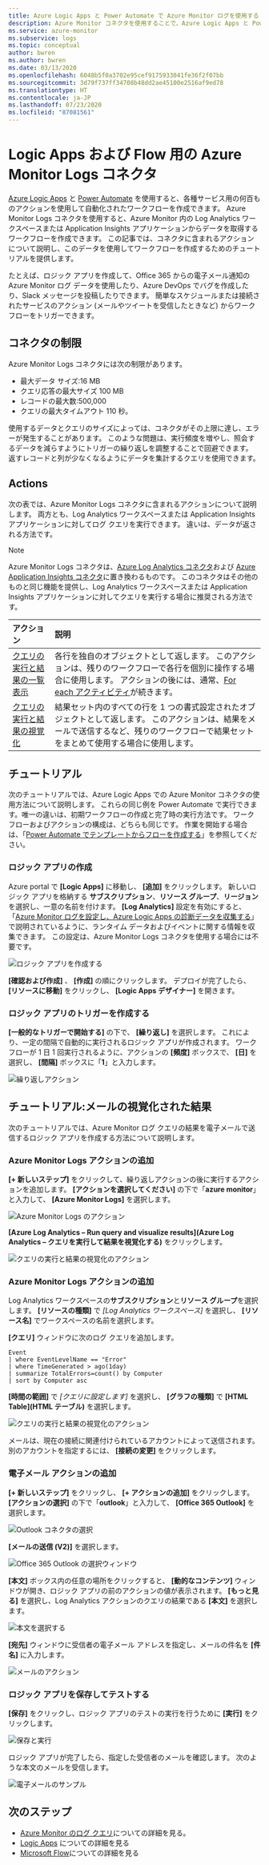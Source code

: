 ```yaml
---
title: Azure Logic Apps と Power Automate で Azure Monitor ログを使用する
description: Azure Monitor コネクタを使用することで、Azure Logic Apps と Power Automate を使って、反復可能なプロセスを迅速に自動化する方法について説明します。
ms.service: azure-monitor
ms.subservice: logs
ms.topic: conceptual
author: bwren
ms.author: bwren
ms.date: 03/13/2020
ms.openlocfilehash: 6048b5f0a3702e95cef9175933041fe36f2f07bb
ms.sourcegitcommit: 3d79f737ff34708b48dd2ae45100e2516af9ed78
ms.translationtype: HT
ms.contentlocale: ja-JP
ms.lasthandoff: 07/23/2020
ms.locfileid: "87081561"
---
```

# <a name="azure-monitor-logs-connector-for-logic-apps-and-flow"></a>Logic Apps および Flow 用の Azure Monitor Logs コネクタ
[Azure Logic Apps](../../logic-apps/index.yml) と [Power Automate](https://ms.flow.microsoft.com) を使用すると、各種サービス用の何百ものアクションを使用して自動化されたワークフローを作成できます。 Azure Monitor Logs コネクタを使用すると、Azure Monitor 内の Log Analytics ワークスペースまたは Application Insights アプリケーションからデータを取得するワークフローを作成できます。 この記事では、コネクタに含まれるアクションについて説明し、このデータを使用してワークフローを作成するためのチュートリアルを提供します。

たとえば、ロジック アプリを作成して、Office 365 からの電子メール通知の Azure Monitor ログ データを使用したり、Azure DevOps でバグを作成したり、Slack メッセージを投稿したりできます。  簡単なスケジュールまたは接続されたサービスのアクション (メールやツイートを受信したときなど) からワークフローをトリガーできます。 

## <a name="connector-limits"></a>コネクタの制限
Azure Monitor Logs コネクタには次の制限があります。
* 最大データ サイズ:16 MB
* クエリ応答の最大サイズ 100 MB
* レコードの最大数:500,000
* クエリの最大タイムアウト 110 秒。

使用するデータとクエリのサイズによっては、コネクタがその上限に達し、エラーが発生することがあります。 このような問題は、実行頻度を増やし、照会するデータを減らすようにトリガーの繰り返しを調整することで回避できます。 返すレコードと列が少なくなるようにデータを集計するクエリを使用できます。

## <a name="actions"></a>Actions
次の表では、Azure Monitor Logs コネクタに含まれるアクションについて説明します。 両方とも、Log Analytics ワークスペースまたは Application Insights アプリケーションに対してログ クエリを実行できます。 違いは、データが返される方法です。

> [!NOTE]
> Azure Monitor Logs コネクタは、[Azure Log Analytics コネクタ](/connectors/azureloganalytics/)および [Azure Application Insights コネクタ](/connectors/applicationinsights/)に置き換わるものです。 このコネクタはその他のものと同じ機能を提供し、Log Analytics ワークスペースまたは Application Insights アプリケーションに対してクエリを実行する場合に推奨される方法です。


| アクション | 説明 |
|:---|:---|
| [クエリの実行と結果の一覧表示](/connectors/azuremonitorlogs/#run-query-and-list-results) | 各行を独自のオブジェクトとして返します。 このアクションは、残りのワークフローで各行を個別に操作する場合に使用します。 アクションの後には、通常、[For each アクティビティ](../../logic-apps/logic-apps-control-flow-loops.md#foreach-loop)が続きます。 |
| [クエリの実行と結果の視覚化](/connectors/azuremonitorlogs/#run-query-and-visualize-results) | 結果セット内のすべての行を 1 つの書式設定されたオブジェクトとして返します。 このアクションは、結果をメールで送信するなど、残りのワークフローで結果セットをまとめて使用する場合に使用します。  |

## <a name="walkthroughs"></a>チュートリアル
次のチュートリアルでは、Azure Logic Apps での Azure Monitor コネクタの使用方法について説明します。 これらの同じ例を Power Automate で実行できます。唯一の違いは、初期ワークフローの作成と完了時の実行方法です。 ワークフローおよびアクションの構成は、どちらも同じです。 作業を開始する場合は、「[Power Automate でテンプレートからフローを作成する](/power-automate/get-started-logic-template)」を参照してください。


### <a name="create-a-logic-app"></a>ロジック アプリの作成

Azure portal で **[Logic Apps]** に移動し、 **[追加]** をクリックします。 新しいロジック アプリを格納する **サブスクリプション**、**リソース グループ**、**リージョン**を選択し、一意の名前を付けます。 **[Log Analytics]** 設定を有効にすると、「[Azure Monitor ログを設定し、Azure Logic Apps の診断データを収集する](../../logic-apps/monitor-logic-apps-log-analytics.md)」で説明されているように、ランタイム データおよびイベントに関する情報を収集できます。 この設定は、Azure Monitor Logs コネクタを使用する場合には不要です。

![ロジック アプリを作成する](media/logicapp-flow-connector/create-logic-app.png)


**[確認および作成]** 、 **[作成]** の順にクリックします。 デプロイが完了したら、 **[リソースに移動]** をクリックし、 **[Logic Apps デザイナー]** を開きます。

### <a name="create-a-trigger-for-the-logic-app"></a>ロジック アプリのトリガーを作成する
**[一般的なトリガーで開始する]** の下で、 **[繰り返し]** を選択します。 これにより、一定の間隔で自動的に実行されるロジック アプリが作成されます。 ワークフローが 1 日 1 回実行されるように、アクションの **[頻度]** ボックスで、 **[日]** を選択し、 **[間隔]** ボックスに「**1**」と入力します。

![繰り返しアクション](media/logicapp-flow-connector/recurrence-action.png)

## <a name="walkthrough-mail-visualized-results"></a>チュートリアル:メールの視覚化された結果
次のチュートリアルでは、Azure Monitor ログ クエリの結果を電子メールで送信するロジック アプリを作成する方法について説明します。 

### <a name="add-azure-monitor-logs-action"></a>Azure Monitor Logs アクションの追加
**[+ 新しいステップ]** をクリックして、繰り返しアクションの後に実行するアクションを追加します。 **[アクションを選択してください]** の下で「**azure monitor**」と入力して、 **[Azure Monitor Logs]** を選択します。

![Azure Monitor Logs のアクション](media/logicapp-flow-connector/select-azure-monitor-connector.png)

**[Azure Log Analytics – Run query and visualize results]\(Azure Log Analytics – クエリを実行して結果を視覚化する\)** をクリックします。

![クエリの実行と結果の視覚化のアクション](media/logicapp-flow-connector/select-query-action-visualize.png)


### <a name="add-azure-monitor-logs-action"></a>Azure Monitor Logs アクションの追加

Log Analytics ワークスペースの**サブスクリプション**と**リソース グループ**を選択します。 **[リソースの種類]** で *[Log Analytics ワークスペース]* を選択し、 **[リソース名]** でワークスペースの名前を選択します。

**[クエリ]** ウィンドウに次のログ クエリを追加します。  

```Kusto
Event
| where EventLevelName == "Error" 
| where TimeGenerated > ago(1day)
| summarize TotalErrors=count() by Computer
| sort by Computer asc   
```

**[時間の範囲]** で *[クエリに設定します]* を選択し、 **[グラフの種類]** で **[HTML Table]\(HTML テーブル\)** を選択します。
   
![クエリの実行と結果の視覚化のアクション](media/logicapp-flow-connector/run-query-visualize-action.png)

メールは、現在の接続に関連付けられているアカウントによって送信されます。 別のアカウントを指定するには、 **[接続の変更]** をクリックします。

### <a name="add-email-action"></a>電子メール アクションの追加

**[+ 新しいステップ]** をクリックし、 **[+ アクションの追加]** をクリックします。 **[アクションの選択]** の下で「**outlook**」と入力して、 **[Office 365 Outlook]** を選択します。

![Outlook コネクタの選択](media/logicapp-flow-connector/select-outlook-connector.png)

**[メールの送信 (V2)]** を選択します。

![Office 365 Outlook の選択ウィンドウ](media/logicapp-flow-connector/select-mail-action.png)

**[本文]** ボックス内の任意の場所をクリックすると、 **[動的なコンテンツ]** ウィンドウが開き、ロジック アプリの前のアクションの値が表示されます。 **[もっと見る]** を選択し、Log Analytics アクションのクエリの結果である **[本文]** を選択します。

![本文を選択する](media/logicapp-flow-connector/select-body.png)

**[宛先]** ウィンドウに受信者の電子メール アドレスを指定し、メールの件名を **[件名]** に入力します。 

![メールのアクション](media/logicapp-flow-connector/mail-action.png)


### <a name="save-and-test-your-logic-app"></a>ロジック アプリを保存してテストする
**[保存]** をクリックし、ロジック アプリのテストの実行を行うために **[実行]** をクリックします。

![保存と実行](media/logicapp-flow-connector/save-run.png)


ロジック アプリが完了したら、指定した受信者のメールを確認します。  次のような本文のメールを受信します。

![電子メールのサンプル](media/logicapp-flow-connector/sample-mail.png)



## <a name="next-steps"></a>次のステップ

- [Azure Monitor のログ クエリ](../log-query/log-query-overview.md)についての詳細を見る。
- [Logic Apps](../../logic-apps/index.yml) についての詳細を見る
- [Microsoft Flow](https://ms.flow.microsoft.com)についての詳細を見る
